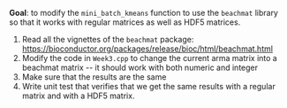 **Goal**: to modify the `mini_batch_kmeans` function to use the `beachmat` library so that it works with regular matrices as well as HDF5 matrices.

1. Read all the vignettes of the `beachmat` package: https://bioconductor.org/packages/release/bioc/html/beachmat.html
2. Modify the code in `Week3.cpp` to change the current arma matrix into a beachmat matrix -- it should work with both numeric and integer
3. Make sure that the results are the same
4. Write unit test that verifies that we get the same results with a regular matrix and with a HDF5 matrix.

